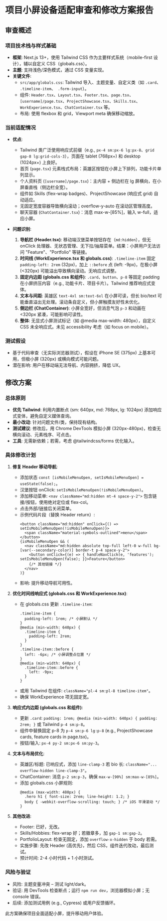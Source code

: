 # 项目小屏设备适配审查和修改方案报告

## 审查概述

### 项目技术栈与样式基础
- **框架**: Next.js 13+，使用 Tailwind CSS 作为主要样式系统（mobile-first 设计），辅以自定义 CSS（globals.css）。
- **主题**: 支持浅色/深色模式，通过 CSS 变量实现。
- **关键文件**:
  - `src/app/globals.css`: Tailwind 导入、主题变量、自定义类（如 `.card`、` .timeline-item`、` .form-input`）。
  - 组件: `Header.tsx`、`Layout.tsx`、`Footer.tsx`、`page.tsx`、`[username]/page.tsx`、`ProjectShowcase.tsx`、`Skills.tsx`、`WorkExperience.tsx`、`ChatContainer.tsx` 等。
  - 布局: 使用 flexbox 和 grid，Viewport meta 确保移动缩放。

### 当前适配情况
- **优点**:
  - Tailwind 类广泛使用响应式前缀（e.g., `px-4 sm:px-6 lg:px-8`、`grid gap-8 lg:grid-cols-3`），页面在 tablet (768px+) 和 desktop (1024px+) 上良好。
  - 首页 (`page.tsx`) 元素栈式布局：英雄区按钮在小屏上下排列，功能卡片单列显示。
  - 个人资料页 (`[username]/page.tsx`)：主内容 + 侧边栏在 lg 屏横向，在小屏垂直栈（侧边栏全宽）。
  - 组件如 Skills (flex-wrap badges)、ProjectShowcase (响应式 grid) 自动适应。
  - 无固定宽度容器导致横向滚动；overflow-y-auto 在滚动区管理高度。
  - 聊天容器 (`ChatContainer.tsx`)：消息 max-w-[85%]，输入 w-full，适应小屏。

- **问题识别**:
  1. **导航栏 (Header.tsx)**: 移动端汉堡菜单按钮存在（`md:hidden`），但无 onClick 处理器、无状态管理、无下拉/抽屉菜单。结果：小屏用户无法访问 "Feature"、"Portfolio" 等链接。
  2. **时间线 (WorkExperience.tsx 和 globals.css)**: `.timeline-item` 固定 `padding-left: 2rem` (32px)，加上 `::before` 点 (left: -9px)，在极小屏 (<320px) 可能溢出导致横向滚动。无响应式调整。
  3. **固定内边距 (globals.css 和组件)**: `.card`、`button`、`p-8` 等固定 padding 在小屏挤压内容（e.g., 功能卡片、项目卡片）。Tailwind 推荐响应式变体。
  4. **文本与间距**: 英雄区 `text-4xl sm:text-6xl` 在小屏可读，但长 bio/text 可能垂直溢出无处理。滚动条自定义，但小屏触摸友好性未优化。
  5. **侧边栏 (ChatContainer)**: 小屏全宽好，但消息气泡 `p-3` 和动画在 <320px 紧凑，可能影响可读性。
  6. **整体**: 无显式小屏测试标记（如 @media max-width: 480px），自定义 CSS 未全响应式。未见 accessibility 考虑（如 focus on mobile）。

### 测试假设
- 基于代码审查（无实际浏览器测试），假设在 iPhone SE (375px) 上基本可用，但极小屏 (320px) 或横向模式可能问题。
- 潜在影响: 用户在移动端无法导航、内容拥挤，降低 UX。

## 修改方案

### 总体原则
- **优先 Tailwind**: 利用内置断点 (sm: 640px, md: 768px, lg: 1024px) 添加响应式变体，避免自定义媒体查询。
- **最小改动**: 针对问题文件/类，保持现有结构。
- **测试建议**: 修改后，用 Chrome DevTools 模拟小屏 (320px-480px)，检查无横向滚动、元素栈序、可点击。
- **工具**: 无需新依赖；若需，考虑 @tailwindcss/forms 优化输入。

### 具体修改计划

1. **修复 Header 移动导航**:
   - 添加状态 `const [isMobileMenuOpen, setIsMobileMenuOpen] = useState(false);`。
   - 汉堡按钮 onClick: `setIsMobileMenuOpen(!isMobileMenuOpen)`。
   - 添加移动菜单: `<nav className="md:hidden mt-4 space-y-2">` 包含链接/按钮，使用绝对定位或 flex-col。
   - 点击外部/链接后关闭菜单。
   - 示例代码片段（替换 Header return）:
     ```
     <button className="md:hidden" onClick={() => setIsMobileMenuOpen(!isMobileMenuOpen)}>
       <span className="material-symbols-outlined">menu</span>
     </button>
     {isMobileMenuOpen && (
       <nav className="md:hidden absolute top-full left-0 w-full bg-[var(--secondary-color)] border-t p-4 space-y-2">
         <button onClick={(e) => { handleNavClick(e, 'features'); setIsMobileMenuOpen(false); }}>Feature</button>
         {/* 其他链接 */}
       </nav>
     )}
     ```
   - 影响: 提升移动导航可用性。

2. **优化时间线响应式 (globals.css 和 WorkExperience.tsx)**:
   - 在 globals.css 更新 `.timeline-item`:
     ```
     .timeline-item {
       padding-left: 1rem; /* 小屏默认 */
     }
     @media (min-width: 640px) {
       .timeline-item {
         padding-left: 2rem;
       }
     }
     .timeline-item::before {
       left: -6px; /* 小屏调整点位置 */
     }
     @media (min-width: 640px) {
       .timeline-item::before {
         left: -9px;
       }
     }
     ```
   - 或用 Tailwind 在组件: `className="pl-4 sm:pl-8 timeline-item"`。
   - 确保 WorkExperience 项无固定宽。

3. **响应式内边距 (globals.css 和组件)**:
   - 更新 `.card`: `padding: 1rem; @media (min-width: 640px) { padding: 2rem; }` 或 Tailwind `p-4 sm:p-8`。
   - 组件中替换固定 p-8 为 `p-4 sm:p-6 lg:p-8` (e.g., ProjectShowcase cards, feature cards in page.tsx)。
   - 按钮/输入: `px-4 py-2 sm:px-6 sm:py-3`。

4. **文本与布局优化**:
   - 英雄区/标题: 已响应式，添加 `line-clamp-3` 若 bio 长: `className="... overflow-hidden line-clamp-3"`。
   - ChatContainer: 消息 `p-2 sm:p-3`，确保 `max-w-[90%] sm:max-w-[85%]`。
   - 添加 globals.css 小屏规则:
     ```
     @media (max-width: 480px) {
       .hero h1 { font-size: 2rem; line-height: 1.2; }
       body { -webkit-overflow-scrolling: touch; } /* iOS 平滑滚动 */
     }
     ```

5. **其他改进**:
   - Footer: 已好，无改。
   - Skills/Hobbies: flex-wrap 好；若徽章多，加 `gap-1 sm:gap-2`。
   - PortfolioLayout: 检查无固定，添加 `overflow-x-hidden` 于 body 若需。
   - 实施步骤: 先改 Header (高优先)，然后 CSS，组件迭代改动，最后测试。
   - 预计时间: 2-4 小时代码 + 1 小时测试。

### 风险与验证
- 风险: 主题变量冲突 – 测试 light/dark。
- 验证: 用 DevTools 检查断点；运行 `npm run dev`，浏览器模拟小屏；无 console 错误。
- 后续: 添加测试用例 (e.g., Cypress) 或用户反馈循环。

此方案确保项目全面适配小屏，提升移动用户体验。
